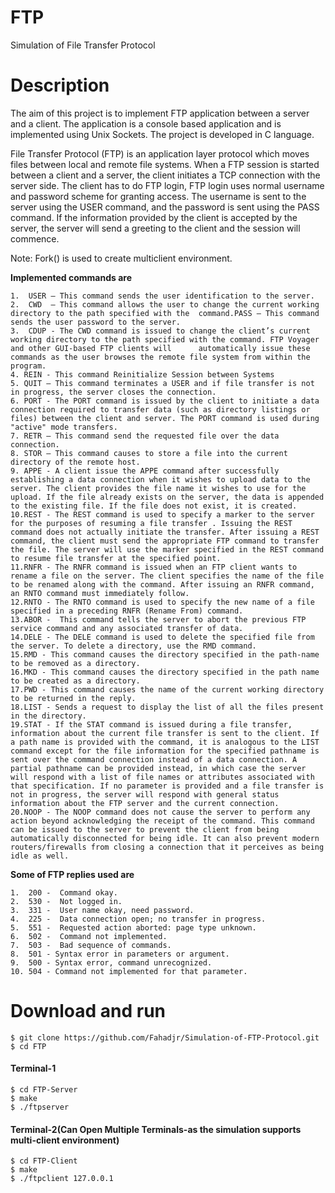 # FTP
Simulation of File Transfer Protocol

# Description
The aim of this project is to implement FTP application between a server and a client. The application is a console based application and is implemented using Unix Sockets. The project is developed in C language.

File Transfer Protocol (FTP) is an application layer protocol which moves files between local and remote file systems. 
When a FTP session is started between a client and a server, the client initiates a TCP connection with the server side. 
The client has to do FTP login, FTP login uses normal username and password scheme for granting access. The username is 
sent to the server using the USER command, and the password is sent using the PASS command. If the information provided 
by the client is accepted by the server, the server will send a greeting to the client and the session will commence.

Note: Fork() is used to create multiclient environment.

**Implemented commands are**
	
	1.  USER – This command sends the user identification to the server.
	2.  CWD  – This command allows the user to change the current working directory to the path specified with the  command.PASS – This command sends the user password to the server.
	3.  CDUP - The CWD command is issued to change the client’s current working directory to the path specified with the command. FTP Voyager and other GUI-based FTP clients will      automatically issue these commands as the user browses the remote file system from within the program.
	4. REIN - This command Reinitialize Session between Systems  
	5. QUIT – This command terminates a USER and if file transfer is not in progress, the server closes the connection. 
	6. PORT - The PORT command is issued by the client to initiate a data connection required to transfer data (such as directory listings or files) between the client and server. The PORT command is used during "active" mode transfers.  
	7. RETR – This command send the requested file over the data connection.
	8. STOR – This command causes to store a file into the current directory of the remote host.
	9. APPE - A client issue the APPE command after successfully establishing a data connection when it wishes to upload data to the server. The client provides the file name it wishes to use for the upload. If the file already exists on the server, the data is appended to the existing file. If the file does not exist, it is created.
	10.REST - The REST command is used to specify a marker to the server for the purposes of resuming a file transfer . Issuing the REST command does not actually initiate the transfer. After issuing a REST command, the client must send the appropriate FTP command to transfer the file. The server will use the marker specified in the REST command to resume file transfer at the specified point.
	11.RNFR - The RNFR command is issued when an FTP client wants to rename a file on the server. The client specifies the name of the file to be renamed along with the command. After issuing an RNFR command, an RNTO command must immediately follow.
	12.RNTO - The RNTO command is used to specify the new name of a file specified in a preceding RNFR (Rename From) command.
	13.ABOR -  This command tells the server to abort the previous FTP service command and any associated transfer of data.
	14.DELE - The DELE command is used to delete the specified file from the server. To delete a directory, use the RMD command.
	15.RMD - This command causes the directory specified in the path-name to be removed as a directory.
	16.MKD - This command causes the directory specified in the path name to be created as a directory.
	17.PWD - This command causes the name of the current working directory to be returned in the reply.
	18.LIST - Sends a request to display the list of all the files present in the directory.
	19.STAT - If the STAT command is issued during a file transfer, information about the current file transfer is sent to the client. If a path name is provided with the command, it is analogous to the LIST command except for the file information for the specified pathname is sent over the command connection instead of a data connection. A partial pathname can be provided instead, in which case the server will respond with a list of file names or attributes associated with that specification. If no parameter is provided and a file transfer is not in progress, the server will respond with general status information about the FTP server and the current connection.
	20.NOOP - The NOOP command does not cause the server to perform any action beyond acknowledging the receipt of the command. This command can be issued to the server to prevent the client from being automatically disconnected for being idle. It can also prevent modern routers/firewalls from closing a connection that it perceives as being idle as well.
	

**Some of FTP replies used are**

	1.  200	-  Command okay.
	2.  530 -  Not logged in.
	3.  331 -  User name okay, need password.
	4.  225 -  Data connection open; no transfer in progress.
	5.  551 -  Requested action aborted: page type unknown.
	6.  502 -  Command not implemented.
	7.  503 -  Bad sequence of commands.
	8.  501 - Syntax error in parameters or argument.
	9.  500 - Syntax error, command unrecognized.
	10. 504 - Command not implemented for that parameter.

# Download and run
    $ git clone https://github.com/Fahadjr/Simulation-of-FTP-Protocol.git
	$ cd FTP
	
#### Terminal-1
	$ cd FTP-Server
	$ make
	$ ./ftpserver	

#### Terminal-2(Can Open Multiple Terminals-as the simulation supports multi-client environment)
	$ cd FTP-Client
	$ make
	$ ./ftpclient 127.0.0.1
